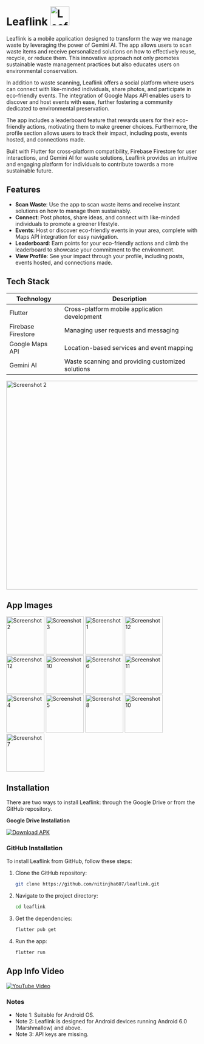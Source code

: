 # Leaflink <img src="https://github.com/nitinjha607/leaflink-2.0/assets/118757299/3680726e-59c2-4101-83aa-8af58d91de8d" alt="Leaflink Screenshot" width="50"/>

Leaflink is a mobile application designed to transform the way we manage waste by leveraging the power of Gemini AI. The app allows users to scan waste items and receive personalized solutions on how to effectively reuse, recycle, or reduce them. This innovative approach not only promotes sustainable waste management practices but also educates users on environmental conservation.

In addition to waste scanning, Leaflink offers a social platform where users can connect with like-minded individuals, share photos, and participate in eco-friendly events. The integration of Google Maps API enables users to discover and host events with ease, further fostering a community dedicated to environmental preservation.

The app includes a leaderboard feature that rewards users for their eco-friendly actions, motivating them to make greener choices. Furthermore, the profile section allows users to track their impact, including posts, events hosted, and connections made.

Built with Flutter for cross-platform compatibility, Firebase Firestore for user interactions, and Gemini AI for waste solutions, Leaflink provides an intuitive and engaging platform for individuals to contribute towards a more sustainable future.

## Features

- **Scan Waste**: Use the app to scan waste items and receive instant solutions on how to manage them sustainably.
- **Connect**: Post photos, share ideas, and connect with like-minded individuals to promote a greener lifestyle.
- **Events**: Host or discover eco-friendly events in your area, complete with Maps API integration for easy navigation.
- **Leaderboard**: Earn points for your eco-friendly actions and climb the leaderboard to showcase your commitment to the environment.
- **View Profile**: See your impact through your profile, including posts, events hosted, and connections made.

## Tech Stack

| Technology         | Description                                      |
|---------------------|--------------------------------------------------|
| Flutter             | Cross-platform mobile application development   |
| Firebase Firestore  | Managing user requests and messaging            |
| Google Maps API     | Location-based services and event mapping       |
| Gemini AI           | Waste scanning and providing customized solutions|


<img src="https://github.com/nitinjha607/leaflink-2.0/assets/118757299/d09b955a-139d-445e-8bd4-d47b1695214e" alt="Screenshot 2" width="550">


## App Images

<img src="https://github.com/nitinjha607/leaflink-2.0/assets/118757299/d26da91b-3f51-4e9c-99bc-62cf19a9eab8" alt="Screenshot 2" width="100"/>
<img src="https://github.com/nitinjha607/leaflink-2.0/assets/118757299/35181374-fd59-4ed5-94d9-ab7163a96088" alt="Screenshot 3" width="100"/>
<img src="https://github.com/nitinjha607/leaflink-2.0/assets/118757299/2ef7e58d-2ab3-4082-8931-ee20e77ac1e3" alt="Screenshot 1" width="100"/>
<img src="https://github.com/nitinjha607/leaflink-2.0/assets/118757299/8de3b4f9-c19d-4e18-ba88-c45cddc99cac" alt="Screenshot 12" width="100"/>
<img src="https://github.com/nitinjha607/leaflink-2.0/assets/118757299/06527ffa-4372-497e-b1e0-8e980c946059" alt="Screenshot 12" width="100"/>
<img src="https://github.com/nitinjha607/leaflink-2.0/assets/118757299/7e76a693-6f86-428b-815c-116b417512e9" alt="Screenshot 10" width="100"/>
<img src="https://github.com/nitinjha607/leaflink-2.0/assets/118757299/9d953218-5264-482c-9c8a-ed057ed2825f" alt="Screenshot 6" width="100"/>
<img src="https://github.com/nitinjha607/leaflink-2.0/assets/118757299/85b6150f-4273-4f8b-bec4-956f77f89ae5" alt="Screenshot 11" width="100"/>
<img src="https://github.com/nitinjha607/leaflink-2.0/assets/118757299/7722d568-607d-479e-b593-ba29b65f7791" alt="Screenshot 4" width="100"/>
<img src="https://github.com/nitinjha607/leaflink-2.0/assets/118757299/91cf39ac-1c73-473e-ac23-d632e44dbe40" alt="Screenshot 5" width="100"/>
<img src="https://github.com/nitinjha607/leaflink-2.0/assets/118757299/42bed375-3b17-4925-aff0-e5926e376779" alt="Screenshot 8" width="100"/>
<img src="https://github.com/nitinjha607/leaflink-2.0/assets/118757299/7e76a693-6f86-428b-815c-116b417512e9" alt="Screenshot 10" width="100"/>
<img src="https://github.com/nitinjha607/leaflink-2.0/assets/118757299/edd4b4d4-159b-438c-b28b-a418dac80d2f" alt="Screenshot 7" width="100"/>



## Installation

There are two ways to install Leaflink: through the Google Drive or from the GitHub repository.

**Google Drive Installation**

[![Download APK](https://img.shields.io/badge/Download%20APK-APK-red?style=for-the-badge&logo=android)](link_to_apk)


### GitHub Installation

To install Leaflink from GitHub, follow these steps:

1. Clone the GitHub repository:

   ```bash
   git clone https://github.com/nitinjha607/leaflink.git
2. Navigate to the project directory:

     ```bash
   cd leaflink 
4. Get the dependencies:

   ```bash
   flutter pub get

6. Run the app:

   ```bash
   flutter run
## App Info Video

[![YouTube Video](https://img.shields.io/badge/Watch%20on%20YouTube-ff0000?style=for-the-badge&logo=youtube)](https://youtu.be/oNvPgxRMQ3g?si=u6ISiNYvk2AhHWz2)

### Notes

- Note 1: Suitable for Android OS.
- Note 2: Leaflink is designed for Android devices running Android 6.0 (Marshmallow) and above.
- Note 3: API keys are missing.



